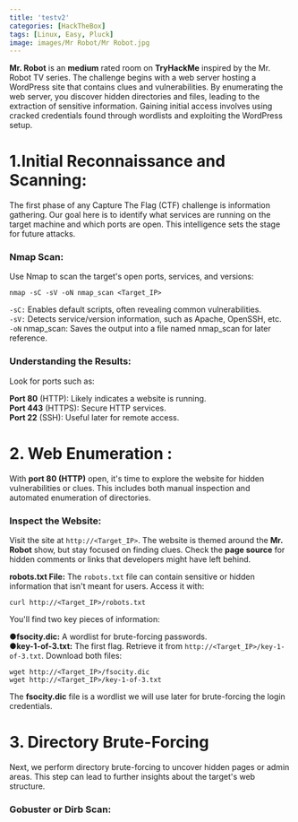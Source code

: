 ```yaml
---
title: 'testv2'
categories: [HackTheBox]
tags: [Linux, Easy, Pluck]
image: images/Mr Robot/Mr Robot.jpg
---
```

**Mr. Robot** is an **medium** rated room on **TryHackMe** inspired by the Mr. Robot TV series. The challenge begins with a web server hosting a WordPress site that contains clues and vulnerabilities. By enumerating the web server, you discover hidden directories and files, leading to the extraction of sensitive information. Gaining initial access involves using cracked credentials found through wordlists and exploiting the WordPress setup.


# 1.Initial Reconnaissance and Scanning:
The first phase of any Capture The Flag (CTF) challenge is information gathering. Our goal here is to identify what services are running on the target machine and which ports are open. This intelligence sets the stage for future attacks. 
### Nmap Scan:
Use Nmap to scan the target's open ports, services, and versions:

```console
nmap -sC -sV -oN nmap_scan <Target_IP>

``` 
`-sC:` Enables default scripts, often revealing common vulnerabilities.  
`-sV:` Detects service/version information, such as Apache, OpenSSH, etc.  
`-oN` nmap_scan: Saves the output into a file named nmap_scan for later reference.

### Understanding the Results:
Look for ports such as:

**Port 80** (HTTP): Likely indicates a website is running.   
**Port 443** (HTTPS): Secure HTTP services.   
**Port 22** (SSH): Useful later for remote access.  

# 2. Web Enumeration :

With **port 80 (HTTP)** open, it's time to explore the website for hidden vulnerabilities or clues. This includes both manual inspection and automated enumeration of directories.

### Inspect the Website:
Visit the site at `http://<Target_IP>`. The website is themed around the **Mr. Robot** show, but stay focused on finding clues. Check the **page source** for hidden comments or links that developers might have left behind.

**robots.txt File:**
The `robots.txt` file can contain sensitive or hidden information that isn't meant for users. Access it with:

```console
curl http://<Target_IP>/robots.txt
``` 


You'll find two key pieces of information:

**●fsocity.dic:** A wordlist for brute-forcing passwords.   
**●key-1-of-3.txt:** The first flag. Retrieve it from `http://<Target_IP>/key-1-of-3.txt`.
Download both files:
```console
wget http://<Target_IP>/fsocity.dic
wget http://<Target_IP>/key-1-of-3.txt
``` 
The **fsocity.dic** file is a wordlist we will use later for brute-forcing the login credentials.

# 3. Directory Brute-Forcing
Next, we perform directory brute-forcing to uncover hidden pages or admin areas. This step can lead to further insights about the target's web structure.

### Gobuster or Dirb Scan: